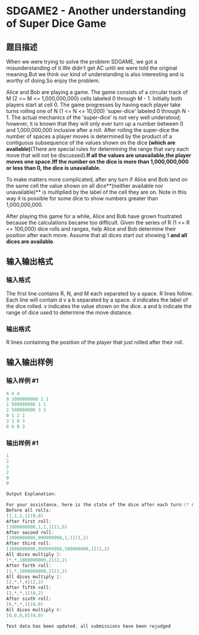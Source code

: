 # SDGAME2 - Another understanding of Super Dice Game

## 题目描述

When we were trying to solve the problem SDGAME, we got a misunderstanding of it.We didn't get AC until we were told the original meaning.But we think our kind of understanding is also interesting and is worthy of doing.So enjoy the problem.

Alice and Bob are playing a game. The game consists of a circular track of M (2 <= M <= 1,000,000,000) cells labeled 0 through M - 1. Initially both players start at cell 0. The game progresses by having each player take turns rolling one of N (1 <= N <= 10,000) 'super-dice' labeled 0 through N - 1. The actual mechanics of the 'super-dice' is not very well understood; however, it is known that they will only ever turn up a number between 0 and 1,000,000,000 inclusive after a roll. After rolling the super-dice the number of spaces a player moves is determined by the product of a contiguous subsequence of the values shown on the dice **(which are available)**(There are special rules for determining the range that vary each move that will not be discussed).**If all the values are unavailable,the player moves one space.Iff the number on the dice is more than 1,000,000,000 or less than 0, the dice is unavailable.**

To make matters more complicated, after any turn if Alice and Bob land on the same cell the value shown on all dice**(neither available nor unavailable)** is multiplied by the label of the cell they are on. Note in this way it is possible for some dice to show numbers greater than 1,000,000,000.

After playing this game for a while, Alice and Bob have grown frustrated because the calculations became too difficult. Given the series of R (1 <= R <= 100,000) dice rolls and ranges, help Alice and Bob determine their position after each move. Assume that all dices start out showing 1 **and all dices are available**.

## 输入输出格式

### 输入格式

The first line contains R, N, and M each separated by a space. R lines follow. Each line will contain d v a b separated by a space. d indicates the label of the dice rolled. v indicates the value shown on the dice. a and b indicate the range of dice used to determine the move distance.

### 输出格式

R lines containing the position of the player that just rolled after their roll.

## 输入输出样例

### 输入样例 #1

```cpp
6 4 4
0 1000000000 1 1
1 999999998 1 1
2 500000000 3 3
0 1 2 2
3 1 0 3
0 6 0 3
```


### 输出样例 #1

```cpp
1
2
2
2
0
0

Output Explanation:

For your assistance, here is the state of the dice after each turn:(* means unavailable)
Before all rolls:
[1,1,1,1](0,0)
After first roll:
[1000000000,1,1,1](1,0)
After second roll:
[1000000000,999999998,1,1](1,2)
After third roll:
[1000000000,999999998,500000000,1](2,2)
All dices multiply 2:
[*,*,1000000000,2](2,2)
After forth roll:
[1,*,1000000000,2](2,2)
All dices multiply 2:
[2,*,*,4](2,2)
After fifth roll:
[2,*,*,1](0,2)
After sixth roll:
[6,*,*,1](0,0)
All dices multiply 0:
[0,0,0,0](0,0)

Test data has been updated, all submissions have been rejudged
```



